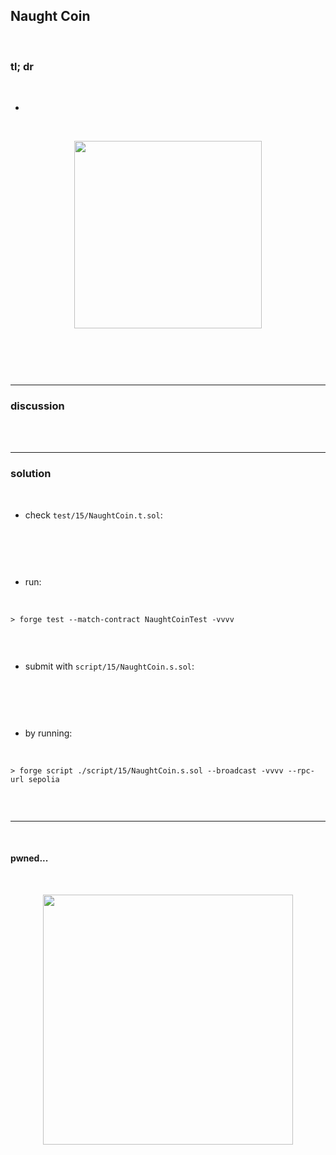 ## Naught Coin

<br>


### tl; dr

<br>


* 

<br>
  
<p align="center">
<img width="300" src="">
</p>


<br>

```solidity

```


<br>

---

### discussion

<br>


<br>



----

### solution

<br>

* check `test/15/NaughtCoin.t.sol`:

<br>

```solidity

```

<br>

* run:

<br>

```shell
> forge test --match-contract NaughtCoinTest -vvvv    


```



<br>

* submit with `script/15/NaughtCoin.s.sol`:

<br>

```solidity

```

<br>

* by running:

<br>

```shell
> forge script ./script/15/NaughtCoin.s.sol --broadcast -vvvv --rpc-url sepolia


```

<br>

----

<br>

#### pwned...


<br>

  
<p align="center">
<img width="400" src="https://github.com/go-outside-labs/ethernaut-foundry-writeups-sol/assets/138340846/ba3f82a3-00c0-43f9-a423-588d7f6e4c70">
</p>



